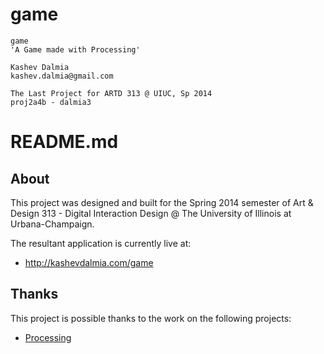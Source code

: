 game
====
    game
    'A Game made with Processing'

    Kashev Dalmia
    kashev.dalmia@gmail.com

    The Last Project for ARTD 313 @ UIUC, Sp 2014
    proj2a4b - dalmia3


# README.md

## About
This project was designed and built for the Spring 2014 semester of Art & Design 313 - Digital Interaction Design @ The University of Illinois at Urbana-Champaign.

The resultant application is currently live at:

- http://kashevdalmia.com/game

## Thanks
This project is possible thanks to the work on the following projects:

- [Processing](https://www.processing.org/)
